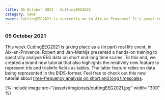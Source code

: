 ```yaml
---
title: 05 October 2021 - CuttingEEG2021
category: news
tweet: CuttingEEG2021 is currently on in Aix-en-Provence! It's great to meet in real life again. The FieldTrip team did a hands-on training on site about frequency analysis. See https://www.fieldtriptoolbox.org/workshop/cuttingeeg2021/
---
```


### 05 October 2021

This week [CuttingEEG2021](https://cuttingeeg2021.org) is taking place as a (in part) real life event, in Aix-en-Provence. Robert and Jan-Mathijs presented a hands-on training to spectrally analyse EEG data on short and long time scales. To this end, we created a brand new tutorial that also highlights the relatively new feature to represent trls and trialinfo fields as tables. The latter feature relies on data being represented in the BIDS-format. Feel free to check out this new tutorial about [time-frequency analysis on short and long timescales](/workshop/cuttingeeg2021/tutorial_freq).

{% include image src="/assets/img/posts/cuttingEEG2021.jpg" width="300" %}

